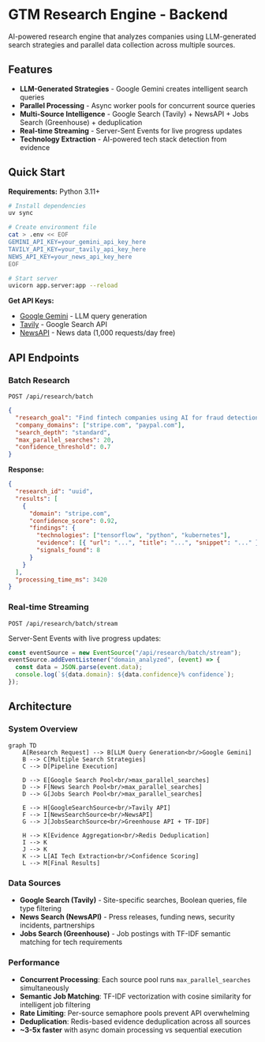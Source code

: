 # GTM Research Engine - Backend

AI-powered research engine that analyzes companies using LLM-generated search strategies and parallel data collection across multiple sources.

## Features

- **LLM-Generated Strategies** - Google Gemini creates intelligent search queries
- **Parallel Processing** - Async worker pools for concurrent source queries
- **Multi-Source Intelligence** - Google Search (Tavily) + NewsAPI + Jobs Search (Greenhouse) + deduplication
- **Real-time Streaming** - Server-Sent Events for live progress updates
- **Technology Extraction** - AI-powered tech stack detection from evidence

## Quick Start

**Requirements:** Python 3.11+

```bash
# Install dependencies
uv sync

# Create environment file
cat > .env << EOF
GEMINI_API_KEY=your_gemini_api_key_here
TAVILY_API_KEY=your_tavily_api_key_here
NEWS_API_KEY=your_news_api_key_here
EOF

# Start server
uvicorn app.server:app --reload
```

**Get API Keys:**

- [Google Gemini](https://aistudio.google.com/) - LLM query generation
- [Tavily](https://tavily.com/) - Google Search API
- [NewsAPI](https://newsapi.org/register) - News data (1,000 requests/day free)

## API Endpoints

### Batch Research

`POST /api/research/batch`

```json
{
  "research_goal": "Find fintech companies using AI for fraud detection",
  "company_domains": ["stripe.com", "paypal.com"],
  "search_depth": "standard",
  "max_parallel_searches": 20,
  "confidence_threshold": 0.7
}
```

**Response:**

```json
{
  "research_id": "uuid",
  "results": [
    {
      "domain": "stripe.com",
      "confidence_score": 0.92,
      "findings": {
        "technologies": ["tensorflow", "python", "kubernetes"],
        "evidence": [{ "url": "...", "title": "...", "snippet": "..." }],
        "signals_found": 8
      }
    }
  ],
  "processing_time_ms": 3420
}
```

### Real-time Streaming

`POST /api/research/batch/stream`

Server-Sent Events with live progress updates:

```javascript
const eventSource = new EventSource("/api/research/batch/stream");
eventSource.addEventListener("domain_analyzed", (event) => {
  const data = JSON.parse(event.data);
  console.log(`${data.domain}: ${data.confidence}% confidence`);
});
```

## Architecture

### System Overview

```mermaid
graph TD
    A[Research Request] --> B[LLM Query Generation<br/>Google Gemini]
    B --> C[Multiple Search Strategies]
    C --> D[Pipeline Execution]

    D --> E[Google Search Pool<br/>max_parallel_searches]
    D --> F[News Search Pool<br/>max_parallel_searches]
    D --> G[Jobs Search Pool<br/>max_parallel_searches]

    E --> H[GoogleSearchSource<br/>Tavily API]
    F --> I[NewsSearchSource<br/>NewsAPI]
    G --> J[JobsSearchSource<br/>Greenhouse API + TF-IDF]

    H --> K[Evidence Aggregation<br/>Redis Deduplication]
    I --> K
    J --> K
    K --> L[AI Tech Extraction<br/>Confidence Scoring]
    L --> M[Final Results]
```

### Data Sources

- **Google Search (Tavily)** - Site-specific searches, Boolean queries, file type filtering
- **News Search (NewsAPI)** - Press releases, funding news, security incidents, partnerships
- **Jobs Search (Greenhouse)** - Job postings with TF-IDF semantic matching for tech requirements

### Performance

- **Concurrent Processing**: Each source pool runs `max_parallel_searches` simultaneously
- **Semantic Job Matching**: TF-IDF vectorization with cosine similarity for intelligent job filtering
- **Rate Limiting**: Per-source semaphore pools prevent API overwhelming
- **Deduplication**: Redis-based evidence deduplication across all sources
- **~3-5x faster** with async domain processing vs sequential execution
